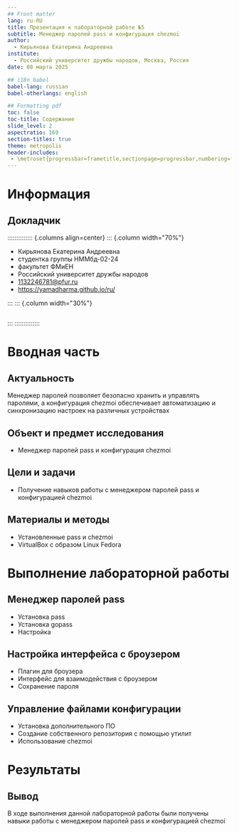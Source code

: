 ```yaml
---
## Front matter
lang: ru-RU
title: Презентация к лабораторной работе №5
subtitle: Менеджер паролей pass и конфигурация chezmoi
author:
  - Кирьянова Екатерина Андреевна
institute:
  - Российский университет дружбы народов, Москва, Россия
date: 08 марта 2025

## i18n babel
babel-lang: russian
babel-otherlangs: english

## Formatting pdf
toc: false
toc-title: Содержание
slide_level: 2
aspectratio: 169
section-titles: true
theme: metropolis
header-includes:
 - \metroset{progressbar=frametitle,sectionpage=progressbar,numbering=fraction}
---
```


# Информация

## Докладчик

:::::::::::::: {.columns align=center}
::: {.column width="70%"}

  * Кирьянова Екатерина Андреевна
  * студентка группы НММбд-02-24
  * факультет ФМиЕН
  * Российский университет дружбы народов
  * [1132246781@pfur.ru](mailto:1132246781@pfur.ru)
  * <https://yamadharma.github.io/ru/>

:::
::: {.column width="30%"}

![]()

:::
::::::::::::::

# Вводная часть

## Актуальность

Менеджер паролей позволяет безопасно хранить и управлять паролями, а конфигурация chezmoi обеспечивает автоматизацию и синхронизацию настроек на различных устройствах

## Объект и предмет исследования

- Менеджер паролей pass и конфигурация chezmoi

## Цели и задачи

- Получение навыков работы с менеджером паролей pass и конфигурацией chezmoi

## Материалы и методы

- Установленные pass и chezmoi
- VirtualBox с образом Linux Fedora 

# Выполнение лабораторной работы 

## Менеджер паролей pass

- Установка pass
- Установка gopass
- Настройка 

## Настройка интерфейса с броузером

- Плагин для броузера
- Интерфейс для взаимодействия с броузером
- Сохранение пароля

## Управление файлами конфигурации

- Установка дополнительного ПО
- Создание собственного репозитория с помощью утилит
- Использование chezmoi

# Результаты 

## Вывод 

В ходе выполнения данной лабораторной работы были получены навыки работы с менеджером паролей pass и конфигурацией chezmoi
